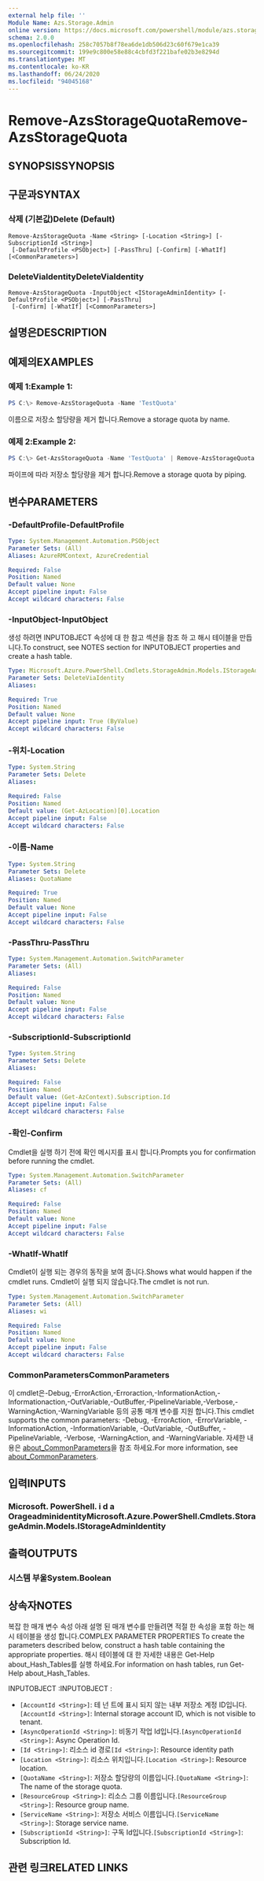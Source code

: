 ```yaml
---
external help file: ''
Module Name: Azs.Storage.Admin
online version: https://docs.microsoft.com/powershell/module/azs.storage.admin/remove-azsstoragequota
schema: 2.0.0
ms.openlocfilehash: 258c7057b8f78ea6de1db506d23c60f679e1ca39
ms.sourcegitcommit: 199e9c800e58e88c4cbfd3f221bafe02b3e8294d
ms.translationtype: MT
ms.contentlocale: ko-KR
ms.lasthandoff: 06/24/2020
ms.locfileid: "94045168"
---
```

# <span data-ttu-id="7a494-101">Remove-AzsStorageQuota</span><span class="sxs-lookup"><span data-stu-id="7a494-101">Remove-AzsStorageQuota</span></span>

## <span data-ttu-id="7a494-102">SYNOPSIS</span><span class="sxs-lookup"><span data-stu-id="7a494-102">SYNOPSIS</span></span>


## <span data-ttu-id="7a494-103">구문과</span><span class="sxs-lookup"><span data-stu-id="7a494-103">SYNTAX</span></span>

### <span data-ttu-id="7a494-104">삭제 (기본값)</span><span class="sxs-lookup"><span data-stu-id="7a494-104">Delete (Default)</span></span>
```
Remove-AzsStorageQuota -Name <String> [-Location <String>] [-SubscriptionId <String>]
 [-DefaultProfile <PSObject>] [-PassThru] [-Confirm] [-WhatIf] [<CommonParameters>]
```

### <span data-ttu-id="7a494-105">DeleteViaIdentity</span><span class="sxs-lookup"><span data-stu-id="7a494-105">DeleteViaIdentity</span></span>
```
Remove-AzsStorageQuota -InputObject <IStorageAdminIdentity> [-DefaultProfile <PSObject>] [-PassThru]
 [-Confirm] [-WhatIf] [<CommonParameters>]
```

## <span data-ttu-id="7a494-106">설명은</span><span class="sxs-lookup"><span data-stu-id="7a494-106">DESCRIPTION</span></span>


## <span data-ttu-id="7a494-107">예제의</span><span class="sxs-lookup"><span data-stu-id="7a494-107">EXAMPLES</span></span>

### <span data-ttu-id="7a494-108">예제 1:</span><span class="sxs-lookup"><span data-stu-id="7a494-108">Example 1:</span></span>
```powershell
PS C:\> Remove-AzsStorageQuota -Name 'TestQuota'
```

<span data-ttu-id="7a494-109">이름으로 저장소 할당량을 제거 합니다.</span><span class="sxs-lookup"><span data-stu-id="7a494-109">Remove a storage quota by name.</span></span>

### <span data-ttu-id="7a494-110">예제 2:</span><span class="sxs-lookup"><span data-stu-id="7a494-110">Example 2:</span></span>
```powershell
PS C:\> Get-AzsStorageQuota -Name 'TestQuota' | Remove-AzsStorageQuota
```

<span data-ttu-id="7a494-111">파이프에 따라 저장소 할당량을 제거 합니다.</span><span class="sxs-lookup"><span data-stu-id="7a494-111">Remove a storage quota by piping.</span></span>

## <span data-ttu-id="7a494-112">변수</span><span class="sxs-lookup"><span data-stu-id="7a494-112">PARAMETERS</span></span>

### <span data-ttu-id="7a494-113">-DefaultProfile</span><span class="sxs-lookup"><span data-stu-id="7a494-113">-DefaultProfile</span></span>


```yaml
Type: System.Management.Automation.PSObject
Parameter Sets: (All)
Aliases: AzureRMContext, AzureCredential

Required: False
Position: Named
Default value: None
Accept pipeline input: False
Accept wildcard characters: False

```

### <span data-ttu-id="7a494-114">-InputObject</span><span class="sxs-lookup"><span data-stu-id="7a494-114">-InputObject</span></span>
<span data-ttu-id="7a494-115">생성 하려면 INPUTOBJECT 속성에 대 한 참고 섹션을 참조 하 고 해시 테이블을 만듭니다.</span><span class="sxs-lookup"><span data-stu-id="7a494-115">To construct, see NOTES section for INPUTOBJECT properties and create a hash table.</span></span>

```yaml
Type: Microsoft.Azure.PowerShell.Cmdlets.StorageAdmin.Models.IStorageAdminIdentity
Parameter Sets: DeleteViaIdentity
Aliases:

Required: True
Position: Named
Default value: None
Accept pipeline input: True (ByValue)
Accept wildcard characters: False

```

### <span data-ttu-id="7a494-116">-위치</span><span class="sxs-lookup"><span data-stu-id="7a494-116">-Location</span></span>


```yaml
Type: System.String
Parameter Sets: Delete
Aliases:

Required: False
Position: Named
Default value: (Get-AzLocation)[0].Location
Accept pipeline input: False
Accept wildcard characters: False

```

### <span data-ttu-id="7a494-117">-이름</span><span class="sxs-lookup"><span data-stu-id="7a494-117">-Name</span></span>


```yaml
Type: System.String
Parameter Sets: Delete
Aliases: QuotaName

Required: True
Position: Named
Default value: None
Accept pipeline input: False
Accept wildcard characters: False

```

### <span data-ttu-id="7a494-118">-PassThru</span><span class="sxs-lookup"><span data-stu-id="7a494-118">-PassThru</span></span>


```yaml
Type: System.Management.Automation.SwitchParameter
Parameter Sets: (All)
Aliases:

Required: False
Position: Named
Default value: None
Accept pipeline input: False
Accept wildcard characters: False

```

### <span data-ttu-id="7a494-119">-SubscriptionId</span><span class="sxs-lookup"><span data-stu-id="7a494-119">-SubscriptionId</span></span>


```yaml
Type: System.String
Parameter Sets: Delete
Aliases:

Required: False
Position: Named
Default value: (Get-AzContext).Subscription.Id
Accept pipeline input: False
Accept wildcard characters: False

```

### <span data-ttu-id="7a494-120">-확인</span><span class="sxs-lookup"><span data-stu-id="7a494-120">-Confirm</span></span>
<span data-ttu-id="7a494-121">Cmdlet을 실행 하기 전에 확인 메시지를 표시 합니다.</span><span class="sxs-lookup"><span data-stu-id="7a494-121">Prompts you for confirmation before running the cmdlet.</span></span>

```yaml
Type: System.Management.Automation.SwitchParameter
Parameter Sets: (All)
Aliases: cf

Required: False
Position: Named
Default value: None
Accept pipeline input: False
Accept wildcard characters: False

```

### <span data-ttu-id="7a494-122">-WhatIf</span><span class="sxs-lookup"><span data-stu-id="7a494-122">-WhatIf</span></span>
<span data-ttu-id="7a494-123">Cmdlet이 실행 되는 경우의 동작을 보여 줍니다.</span><span class="sxs-lookup"><span data-stu-id="7a494-123">Shows what would happen if the cmdlet runs.</span></span>
<span data-ttu-id="7a494-124">Cmdlet이 실행 되지 않습니다.</span><span class="sxs-lookup"><span data-stu-id="7a494-124">The cmdlet is not run.</span></span>

```yaml
Type: System.Management.Automation.SwitchParameter
Parameter Sets: (All)
Aliases: wi

Required: False
Position: Named
Default value: None
Accept pipeline input: False
Accept wildcard characters: False

```

### <span data-ttu-id="7a494-125">CommonParameters</span><span class="sxs-lookup"><span data-stu-id="7a494-125">CommonParameters</span></span>
<span data-ttu-id="7a494-126">이 cmdlet은-Debug,-ErrorAction,-Erroraction,-InformationAction,-Informationaction,-OutVariable,-OutBuffer,-PipelineVariable,-Verbose,-WarningAction,-WarningVariable 등의 공통 매개 변수를 지원 합니다.</span><span class="sxs-lookup"><span data-stu-id="7a494-126">This cmdlet supports the common parameters: -Debug, -ErrorAction, -ErrorVariable, -InformationAction, -InformationVariable, -OutVariable, -OutBuffer, -PipelineVariable, -Verbose, -WarningAction, and -WarningVariable.</span></span> <span data-ttu-id="7a494-127">자세한 내용은 [about_CommonParameters](http://go.microsoft.com/fwlink/?LinkID=113216)을 참조 하세요.</span><span class="sxs-lookup"><span data-stu-id="7a494-127">For more information, see [about_CommonParameters](http://go.microsoft.com/fwlink/?LinkID=113216).</span></span>

## <span data-ttu-id="7a494-128">입력</span><span class="sxs-lookup"><span data-stu-id="7a494-128">INPUTS</span></span>

### <span data-ttu-id="7a494-129">Microsoft. PowerShell. i d a Orageadminidentity</span><span class="sxs-lookup"><span data-stu-id="7a494-129">Microsoft.Azure.PowerShell.Cmdlets.StorageAdmin.Models.IStorageAdminIdentity</span></span>

## <span data-ttu-id="7a494-130">출력</span><span class="sxs-lookup"><span data-stu-id="7a494-130">OUTPUTS</span></span>

### <span data-ttu-id="7a494-131">시스템 부울</span><span class="sxs-lookup"><span data-stu-id="7a494-131">System.Boolean</span></span>



## <span data-ttu-id="7a494-132">상속자</span><span class="sxs-lookup"><span data-stu-id="7a494-132">NOTES</span></span>

<span data-ttu-id="7a494-133">복잡 한 매개 변수 속성 아래 설명 된 매개 변수를 만들려면 적절 한 속성을 포함 하는 해시 테이블을 생성 합니다.</span><span class="sxs-lookup"><span data-stu-id="7a494-133">COMPLEX PARAMETER PROPERTIES To create the parameters described below, construct a hash table containing the appropriate properties.</span></span> <span data-ttu-id="7a494-134">해시 테이블에 대 한 자세한 내용은 Get-Help about_Hash_Tables를 실행 하세요.</span><span class="sxs-lookup"><span data-stu-id="7a494-134">For information on hash tables, run Get-Help about_Hash_Tables.</span></span>

<span data-ttu-id="7a494-135">INPUTOBJECT <IStorageAdminIdentity> :</span><span class="sxs-lookup"><span data-stu-id="7a494-135">INPUTOBJECT <IStorageAdminIdentity>:</span></span> 
  - <span data-ttu-id="7a494-136">`[AccountId <String>]`: 테 넌 트에 표시 되지 않는 내부 저장소 계정 ID입니다.</span><span class="sxs-lookup"><span data-stu-id="7a494-136">`[AccountId <String>]`: Internal storage account ID, which is not visible to tenant.</span></span>
  - <span data-ttu-id="7a494-137">`[AsyncOperationId <String>]`: 비동기 작업 Id입니다.</span><span class="sxs-lookup"><span data-stu-id="7a494-137">`[AsyncOperationId <String>]`: Async Operation Id.</span></span>
  - <span data-ttu-id="7a494-138">`[Id <String>]`: 리소스 id 경로</span><span class="sxs-lookup"><span data-stu-id="7a494-138">`[Id <String>]`: Resource identity path</span></span>
  - <span data-ttu-id="7a494-139">`[Location <String>]`: 리소스 위치입니다.</span><span class="sxs-lookup"><span data-stu-id="7a494-139">`[Location <String>]`: Resource location.</span></span>
  - <span data-ttu-id="7a494-140">`[QuotaName <String>]`: 저장소 할당량의 이름입니다.</span><span class="sxs-lookup"><span data-stu-id="7a494-140">`[QuotaName <String>]`: The name of the storage quota.</span></span>
  - <span data-ttu-id="7a494-141">`[ResourceGroup <String>]`: 리소스 그룹 이름입니다.</span><span class="sxs-lookup"><span data-stu-id="7a494-141">`[ResourceGroup <String>]`: Resource group name.</span></span>
  - <span data-ttu-id="7a494-142">`[ServiceName <String>]`: 저장소 서비스 이름입니다.</span><span class="sxs-lookup"><span data-stu-id="7a494-142">`[ServiceName <String>]`: Storage service name.</span></span>
  - <span data-ttu-id="7a494-143">`[SubscriptionId <String>]`: 구독 Id입니다.</span><span class="sxs-lookup"><span data-stu-id="7a494-143">`[SubscriptionId <String>]`: Subscription Id.</span></span>

## <span data-ttu-id="7a494-144">관련 링크</span><span class="sxs-lookup"><span data-stu-id="7a494-144">RELATED LINKS</span></span>

